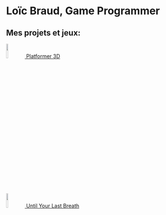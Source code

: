 <h1>Loïc Braud, Game Programmer</h1>

<h2>Mes projets et jeux:</h2>

[<img src="https://imgur.com/ouEPrKO.png" height="10%" width="10%"/> Platformer 3D](https://github.com/loicbraud95/Platformer3DPortfolio)

[<img src="https://imgur.com/G9rlvP2.png" height="10%" width="10%"/> Until Your Last Breath](https://github.com/loicbraud95/UntilYourLastBreathPortfolio)
